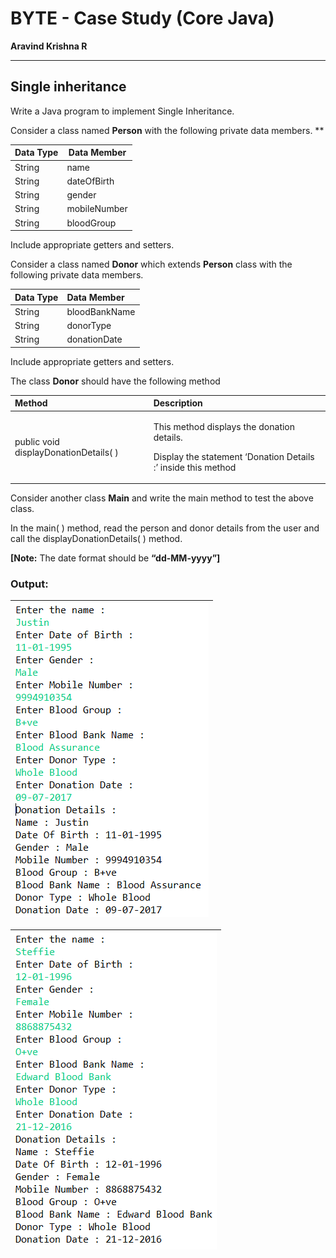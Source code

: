 # BYTE - Case Study (Core Java)
**Aravind Krishna R**

-----
## **Single inheritance**

Write a Java program to implement Single Inheritance.

Consider a class named **Person** with the following private data members.
**

|**Data Type**    |**Data Member**   |
| - | - |
|String|name|
|String|dateOfBirth|
|String|gender|
|String|mobileNumber|
|String|bloodGroup|

Include appropriate getters and setters.

Consider a class named **Donor** which extends **Person** class with the following private data members.

|**Data Type**    |**Data Member**   |
| :- | :- |
|String|bloodBankName|
|String|donorType|
|String|donationDate|

Include appropriate getters and setters.

The class **Donor** should have the following method

|**Method**|**Description**|
| :- | :- |
|public void displayDonationDetails( )|<p>This method displays the donation details.</p><p>Display the statement ‘Donation Details :’ inside this method</p>|

Consider another class **Main** and write the main method to test the above class.

In the main( ) method, read the person and donor details from the user and call the displayDonationDetails( ) method.

**[Note:** The date format should be **“dd-MM-yyyy”]**

### **Output:**

|![](https://github.com/AravindKrishnaR/BYTE--CaseStudy-CoreJava/blob/main/output/Output1.png)|
| :- |

|![](https://github.com/AravindKrishnaR/BYTE--CaseStudy-CoreJava/blob/main/output/Output2.png)|
| :- |

